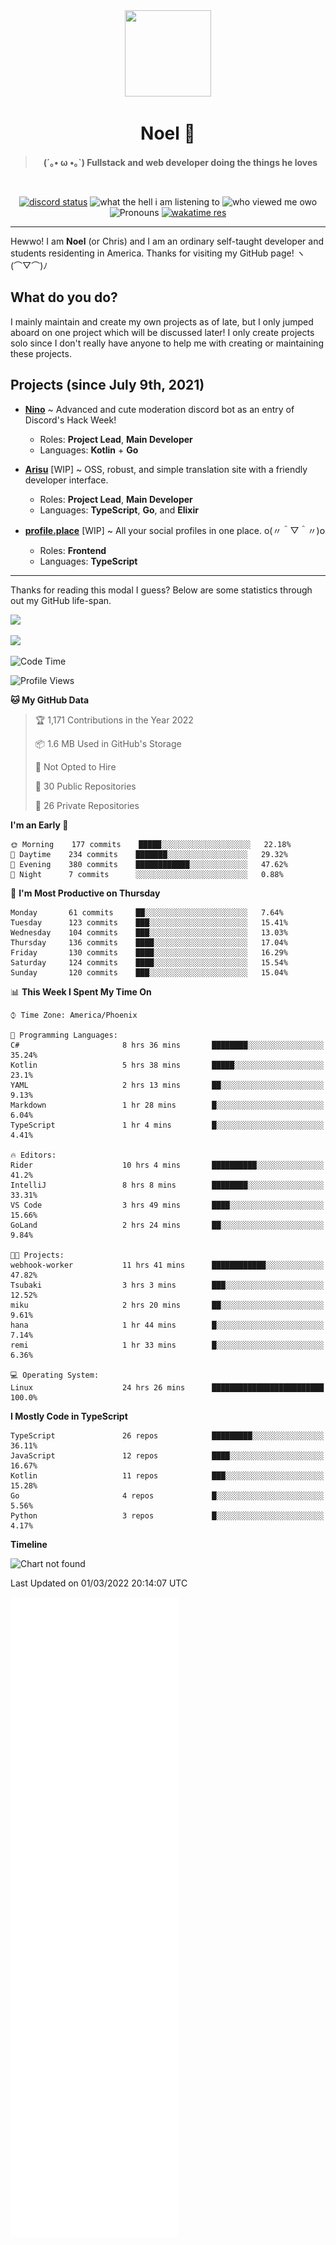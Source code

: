 <div align='center'>
  <div align='center'>
    <img
      src='https://cdn.floofy.dev/art/icons/icon_cinnamonserval.png'
      width='138'
      height='138'
    />
  </div>
  <h1>Noel 🐾</h1>
  <blockquote><strong>(´｡• ω •｡`) Fullstack and web developer doing the things he loves</strong></blockquote>

  <br />

  <a href='https://discord.com/users/280158289667555328' target='_blank'><img alt="discord status" src="https://dev.discordprofiles.me/badge/status/280158289667555328" /></a>
  <img alt="what the hell i am listening to" src="https://dev.discordprofiles.me/badge/spotify/280158289667555328" />
  <img alt="who viewed me owo" src="https://komarev.com/ghpvc/?username=auguwu" />
  <img alt='Pronouns' src='https://img.shields.io/endpoint?url=https://pronoundb.org/shields/6004d014406af11e4593a013' />
  <a href="https://wakatime.com/@auguwu" target='_blank'>
    <img alt='wakatime res' src='https://wakatime.com/badge/user/89736485-42ec-4c0f-a2f3-481db74514dc.svg' />
  </a>
</div>

<hr />

Hewwo! I am **Noel** (or Chris) and I am an ordinary self-taught developer and students residenting in America. Thanks for visiting my GitHub page! ヽ(⌒▽⌒)ﾉ

## What do you do?
I mainly maintain and create my own projects as of late, but I only jumped aboard on one project which will be discussed later! I only create projects
solo since I don't really have anyone to help me with creating or maintaining these projects.

## Projects (since July 9th, 2021)
- [**Nino**](https://nino.sh) ~ Advanced and cute moderation discord bot as an entry of Discord's Hack Week!
  - Roles: **Project Lead**, **Main Developer**
  - Languages: **Kotlin** + **Go**

- [**Arisu**](https://arisu.land) [WIP] ~ OSS, robust, and simple translation site with a friendly developer interface.
  - Roles: **Project Lead**, **Main Developer**
  - Languages: **TypeScript**, **Go**, and **Elixir**

- [**profile.place**](https://profile.place) [WIP] ~ All your social profiles in one place. o(〃＾▽＾〃)o
  - Roles: **Frontend**
  - Languages: **TypeScript**

---

Thanks for reading this modal I guess? Below are some statistics through out my GitHub life-span.

![](https://github-readme-stats.vercel.app/api?username=auguwu&count_private=true&show_icons=true&theme=gruvbox)

![](https://github-readme-stats.vercel.app/api/top-langs/?username=auguwu&layout=compact&theme=gruvbox)

<!--START_SECTION:waka-->
![Code Time](http://img.shields.io/badge/Code%20Time-2%2C779%20hrs%2052%20mins-blue)

![Profile Views](http://img.shields.io/badge/Profile%20Views-85-blue)

**🐱 My GitHub Data** 

> 🏆 1,171 Contributions in the Year 2022
 > 
> 📦 1.6 MB Used in GitHub's Storage 
 > 
> 🚫 Not Opted to Hire
 > 
> 📜 30 Public Repositories 
 > 
> 🔑 26 Private Repositories  
 > 
**I'm an Early 🐤** 

```text
🌞 Morning    177 commits    █████░░░░░░░░░░░░░░░░░░░░   22.18% 
🌆 Daytime    234 commits    ███████░░░░░░░░░░░░░░░░░░   29.32% 
🌃 Evening    380 commits    ████████████░░░░░░░░░░░░░   47.62% 
🌙 Night      7 commits      ░░░░░░░░░░░░░░░░░░░░░░░░░   0.88%

```
📅 **I'm Most Productive on Thursday** 

```text
Monday       61 commits     ██░░░░░░░░░░░░░░░░░░░░░░░   7.64% 
Tuesday      123 commits    ███░░░░░░░░░░░░░░░░░░░░░░   15.41% 
Wednesday    104 commits    ███░░░░░░░░░░░░░░░░░░░░░░   13.03% 
Thursday     136 commits    ████░░░░░░░░░░░░░░░░░░░░░   17.04% 
Friday       130 commits    ████░░░░░░░░░░░░░░░░░░░░░   16.29% 
Saturday     124 commits    ████░░░░░░░░░░░░░░░░░░░░░   15.54% 
Sunday       120 commits    ███░░░░░░░░░░░░░░░░░░░░░░   15.04%

```


📊 **This Week I Spent My Time On** 

```text
⌚︎ Time Zone: America/Phoenix

💬 Programming Languages: 
C#                       8 hrs 36 mins       ████████░░░░░░░░░░░░░░░░░   35.24% 
Kotlin                   5 hrs 38 mins       █████░░░░░░░░░░░░░░░░░░░░   23.1% 
YAML                     2 hrs 13 mins       ██░░░░░░░░░░░░░░░░░░░░░░░   9.13% 
Markdown                 1 hr 28 mins        █░░░░░░░░░░░░░░░░░░░░░░░░   6.04% 
TypeScript               1 hr 4 mins         █░░░░░░░░░░░░░░░░░░░░░░░░   4.41%

🔥 Editors: 
Rider                    10 hrs 4 mins       ██████████░░░░░░░░░░░░░░░   41.2% 
IntelliJ                 8 hrs 8 mins        ████████░░░░░░░░░░░░░░░░░   33.31% 
VS Code                  3 hrs 49 mins       ████░░░░░░░░░░░░░░░░░░░░░   15.66% 
GoLand                   2 hrs 24 mins       ██░░░░░░░░░░░░░░░░░░░░░░░   9.84%

🐱‍💻 Projects: 
webhook-worker           11 hrs 41 mins      ████████████░░░░░░░░░░░░░   47.82% 
Tsubaki                  3 hrs 3 mins        ███░░░░░░░░░░░░░░░░░░░░░░   12.52% 
miku                     2 hrs 20 mins       ██░░░░░░░░░░░░░░░░░░░░░░░   9.61% 
hana                     1 hr 44 mins        █░░░░░░░░░░░░░░░░░░░░░░░░   7.14% 
remi                     1 hr 33 mins        █░░░░░░░░░░░░░░░░░░░░░░░░   6.36%

💻 Operating System: 
Linux                    24 hrs 26 mins      █████████████████████████   100.0%

```

**I Mostly Code in TypeScript** 

```text
TypeScript               26 repos            █████████░░░░░░░░░░░░░░░░   36.11% 
JavaScript               12 repos            ████░░░░░░░░░░░░░░░░░░░░░   16.67% 
Kotlin                   11 repos            ███░░░░░░░░░░░░░░░░░░░░░░   15.28% 
Go                       4 repos             █░░░░░░░░░░░░░░░░░░░░░░░░   5.56% 
Python                   3 repos             █░░░░░░░░░░░░░░░░░░░░░░░░   4.17%

```


**Timeline**

![Chart not found](https://raw.githubusercontent.com/auguwu/auguwu/master/charts/bar_graph.png) 


 Last Updated on 01/03/2022 20:14:07 UTC
<!--END_SECTION:waka-->

![](./github-metrics.svg)
